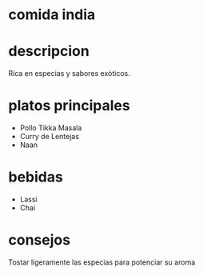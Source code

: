 # comida india 

# descripcion 
Rica en especias y sabores exóticos.

# platos principales 
- Pollo Tikka Masala 
- Curry de Lentejas 
- Naan

# bebidas 
- Lassi 
- Chai

# consejos
Tostar ligeramente las especias para potenciar su aroma